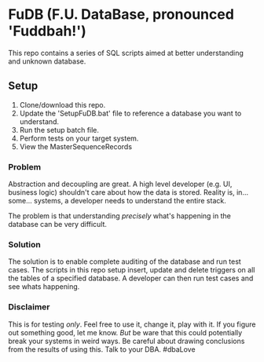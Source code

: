 # FuDB (F.U. DataBase, pronounced 'Fuddbah!')

This repo contains a series of SQL scripts aimed at better understanding and unknown database.

## Setup

1. Clone/download this repo.
2. Update the 'SetupFuDB.bat' file to reference a database you want to understand.
3. Run the setup batch file.
4. Perform tests on your target system.
5. View the MasterSequenceRecords

### Problem

Abstraction and decoupling are great. A high level developer (e.g. UI, business logic) shouldn't care about how the data is stored. Reality is, in... some... systems, a developer needs to understand the entire stack. 

The problem is that understanding *precisely* what's happening in the database can be very difficult.

### Solution

The solution is to enable complete auditing of the database and run test cases. The scripts in this repo setup insert, update and delete triggers on all the tables of a specified database. A developer can then run test cases and see whats happening. 

### Disclaimer

This is for testing *only*. Feel free to use it, change it, play with it. If you figure out something good, let me know. *But* be ware that this could potentially break your systems in weird ways. Be careful about drawing conclusions from the results of using this. Talk to your DBA. #dbaLove 

